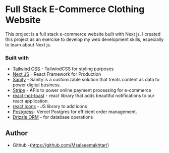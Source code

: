# Full Stack E-Commerce Clothing Website
This project is a full stack e-commerce website built with Next js. I created this project as an exercise to develop my web development skills, especially to learn about Next js.



### Built with


- [Tailwind CSS](https://tailwindcss.com/) - TailwindCSS for styling purposes
- [Next JS](https://nextjs.org/) - React Framework for Production
- [Sanity](https://www.sanity.io/) - Sanity is a customizable solution that treats content as data to power digital business.
- [Stripe](https://stripe.com/en-gb-us) - APIs to power online payment processing for e-commerce
- [react-hot-toast](https://react-hot-toast.com/) - react library that adds beautiful notifications to our react application. 
- [react icons](https://react-icons.github.io/react-icons/) - JS library to add icons
- [Postgress](https://www.postgresql.org/)- Vercel Postgres for efficient order management.
- [Drizzle ORM](https://github.com/drizzle-team/drizzle-orm) -  for database operations


## Author

- Github -(https://github.com/Msalaeemakhtar/)


